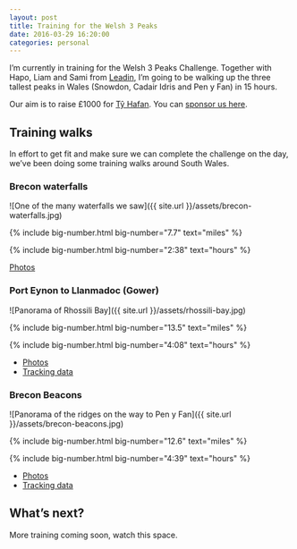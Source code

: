 ```yaml
---
layout: post   
title: Training for the Welsh 3 Peaks  
date: 2016-03-29 16:20:00  
categories: personal
---
```


I’m currently in training for the Welsh 3 Peaks Challenge. Together with Hapo, Liam and Sami from [Leadin](http://leadin.co.uk), I’m going to be walking up the three tallest peaks in Wales (Snowdon, Cadair Idris and Pen y Fan) in 15 hours.

Our aim is to raise £1000 for [Tŷ Hafan](http://www.tyhafan.org/). You can [sponsor us here](https://www.justgiving.com/leadin-uk).

## Training walks

In effort to get fit and make sure we can complete the challenge on the day, we’ve been doing some training walks around South Wales.

### Brecon waterfalls

![One of the many waterfalls we saw]({{ site.url }}/assets/brecon-waterfalls.jpg)

{% include big-number.html
  big-number="7.7"
  text="miles"
%}

{% include big-number.html
  big-number="2:38"
  text="hours"
%}

[Photos](https://www.dropbox.com/sc/o8715budj6fs23t/AAB8rixVIzBe7pW9HNLQqCuAa)


### Port Eynon to Llanmadoc (Gower)

![Panorama of Rhossili Bay]({{ site.url }}/assets/rhossili-bay.jpg)

{% include big-number.html
  big-number="13.5"
  text="miles"
%}

{% include big-number.html
  big-number="4:08"
  text="hours"
%}

- [Photos](https://www.dropbox.com/sc/d35dxpi9cptnb6y/AACE0-fraDqzbHmKKG3LZz1Za)
- [Tracking data](http://www.sports-tracker.com/workout/hapo/ehl2mc9s8891r96k)

### Brecon Beacons

![Panorama of the ridges on the way to Pen y Fan]({{ site.url }}/assets/brecon-beacons.jpg)

{% include big-number.html
  big-number="12.6"
  text="miles"
%}

{% include big-number.html
  big-number="4:39"
  text="hours"
%}

- [Photos](https://www.dropbox.com/sc/xcnjwhzh9xswy30/AABsqEJyQMx9rRMxWFOmR4k_a)
- [Tracking data](http://www.sports-tracker.com/workout/hapo/1pqr9ru2ruc36esp)

## What’s next?

More training coming soon, watch this space.

